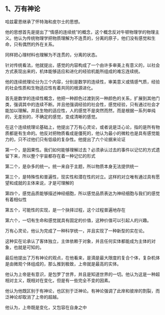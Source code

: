<h2>1、万有神论</h2><p data-pid="MdzFmQPX">哈兹霍恩继承了怀特海和皮尔士的思想。</p><p data-pid="kbZ_qGBc">他的思想首先是提出了“情感的连续统”的概念，这个概念反对牛顿物理学的物理主义。他认为传统物理学把物质理解为不连贯的，分离的原子，他们没有感觉和生命，只有偶然的外在关系。</p><p data-pid="kW1_Bw-o">同样把心理材料也理解为不连贯的，分离的状态。</p><p data-pid="eew4ZJ78">针对传统看法，他就提出，感觉的内容构成了一个由许多审美上有意义的，以社会方式表现出来的，机体能够适应和进化的经验机能所组成的难忘连续统。</p><p data-pid="bqgvFBiQ">他的连续统理论分为三个内容，分别是数学的连续性，审美意义或情感气质，经验的社会性质和生物适应性有着共同的根源进化。</p><p data-pid="AEuda2m0">首先是数学的连续性概念，他把一种颜色过渡到另一种颜色的关系，扩展到其他门类，强调其中的连续不断。并且他强调经验的社会性，感觉经验，只有通过社会才能加以理解。并且生物的适应性，人的感觉不是突然而然，而是根据一系列单纯的，无差别的，不确定的感觉，变成清晰的感觉。</p><p data-pid="MiOkb1hv">在这个连续统理论基础上，他提出了万有心灵论，或者说是泛心论，指的是所有物质都是有生命的。他反对把物质看成是僵死的，他认为最小的微粒也是具有感觉能力的，只不过他们只有低级的复杂性。他提出了六个论据来论证</p><p data-pid="KuJqSTq5">第一个，是因果性。我们如何能够理解过去？必须承认过去的事件以记忆的方式遗留下来，所以整个宇宙都存在着一种记忆的形式</p><p data-pid="a-Yywe54">第二个，是杂多的统一。统一来自于主题，所以物质本身无法提供统一</p><p data-pid="YhAQhlDW">第三个，是特殊性和普遍性，现实性和潜在性的对立。这样的对立唯有通过具有愿望和成就的主体来说，才是可理解的</p><p data-pid="QAZDAd7v">第四个，感觉品质能够描述神经细胞，所以感觉品质表达为神经细胞与我们的感觉有着相似性</p><p data-pid="dtplOc7M">第五个，可能性的实现，是一个抉择过程，这个过程普遍地存在</p><p data-pid="nslx22F6">第六个，一切有生命和感觉就具有固定的价值，这种价值可以引起人的兴趣。</p><p data-pid="PFMe2pGK">万有心灵论，他认为完成了一种科学统一，并且实现了一种新型的实在论。</p><p data-pid="fo-Uw6te">这种实在论承认了客体独立，主体依赖于对象，并且任何实体都能成为主体的对象，也就是可知的。</p><p data-pid="-z2Hj5JW">最后他提出了万有神论的观点，在他看来，是滴是最大限度的复合个体，复杂机体是由微观个体组成的，那么推到极致，上帝就是最高的实体。</p><p data-pid="pYHLFZAK">他认为上帝是有意识，是包罗了世界，并且是知道世界的一切。他认为这是一种超相对主义，既相对在变化，但是有一些完全不变的因素。</p><p data-pid="lJY0kU9A">他认为他既区别于有神论，也区别于泛神论。有神论强调了此岸和彼岸的割裂，而泛神论却取消了上帝的超越。</p><p data-pid="Jdyljrak">他认为，上帝既是变化，又包容在自身之中</p><p></p><p></p><p></p><p></p><p></p><p></p><p></p>